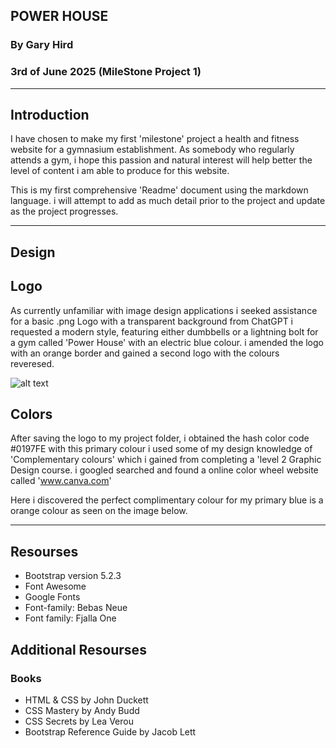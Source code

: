 
## POWER HOUSE 
### By Gary Hird 
### 3rd of June 2025 (MileStone Project 1)

---

## Introduction 
I have chosen to make my first 'milestone' project a health and fitness website for a gymnasium establishment. 
As somebody who regularly attends a gym, i hope this passion and natural interest will help better the level of content i am able to produce 
for this website. 

This is my first comprehensive 'Readme' document using the markdown language. 
i will attempt to add as much detail prior to the project and update as the project progresses. 

---

## Design 

## Logo 

As currently unfamiliar with image design applications i seeked assistance for a basic .png Logo with a transparent background from ChatGPT
i requested a modern style, featuring either dumbbells or a lightning bolt for a gym called 'Power House' with an electric blue colour. 
i amended the logo with an orange border and gained a second logo with the colours reveresed.

![alt text](https://github.com/gazhird/power-house/assets/image/ph-logo.png "Power house logo")


## Colors 

After saving the logo to my project folder, i obtained the hash color code #0197FE
with this primary colour i used some of my design knowledge of 'Complementary colours' which i gained from completing a 'level 2 Graphic Design course.
i googled searched and found a online color wheel website called 'www.canva.com'


Here i discovered the perfect complimentary colour for my primary blue is a orange colour as seen on the image below. 




---


## Resourses 

- Bootstrap version 5.2.3 
- Font Awesome 
- Google Fonts 
- Font-family: Bebas Neue
- Font family: Fjalla One

## Additional Resourses 

### Books
- HTML & CSS by John Duckett
- CSS Mastery by Andy Budd
- CSS Secrets by Lea Verou 
- Bootstrap Reference Guide by Jacob Lett 
















